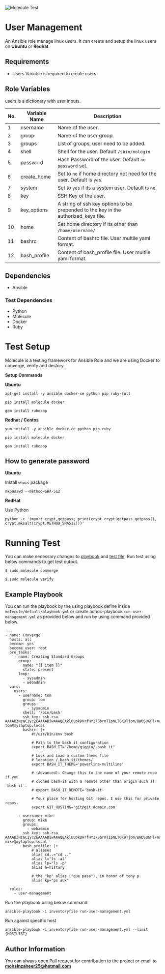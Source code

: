![Molecule Test](https://github.com/mohsinzaheer25/user-management/workflows/Molecule%20Test/badge.svg)

# User Management

An Ansible role manage linux users. It can create and setup the linux users on **Ubuntu** or **Redhat**.

## Requirements

* Users Variable is required to create users.

## Role Variables

users is a dictionary with user inputs.


No. | Variable Name | Description
---|---|---
1   | username      | Name of the user.
2   | group         | Name of the user group.
3   | groups        | List of groups, user need to be added.
4   | shell         | Shell for the user. Default `/sbin/nologin`.
5   | password      | Hash Password of the user. Default `no password` set.
6   | create_home   | Set to `no` if home directory not need for the user. Default is `yes`.
7   | system        | Set to `yes` if its a system user. Default is `no`.
8   | key           | SSH Key of the user.
9   | key_options   | A string of ssh key options to be prepended to the key in the authorized_keys file. 
10  | home          | Set home directory if its other than `/home/username/`.
11  | bashrc        | Content of bashrc file. User multile yaml format.
12  | bash_profile  | Content of bash_profile file. User multile yaml format.

## Dependencies

* Ansible

### Test Dependencies

* Python
* Molecule
* Docker
* Ruby

# Test Setup

Molecule is a testing framework for Ansible Role and we are using Docker to converge, verify and destory. 

**Setup Commands**

**Ubuntu**

```
apt-get install -y ansible docker-ce python pip ruby-full

pip install molecule docker

gem install rubocop
```

**Redhat / Centos**

```
yum install -y ansible docker-ce python pip ruby

pip install molecule docker

gem install rubocop

```

## How to generate password

**Ubuntu**

Install `whois` package

```
mkpasswd --method=SHA-512
```
**RedHat** 

Use Python

```
python -c 'import crypt,getpass; print(crypt.crypt(getpass.getpass(), crypt.mksalt(crypt.METHOD_SHA512)))'
```

# Running Test

You can make necessary changes to [playbook](molecule/default/playbook.yml) and [test file](molecule/default/tests/test_default.rb). Run test using below commands to get test output.

```
$ sudo molecule converge

$ sudo molecule verify
```

Example Playbook
----------------

You can run the playbook by the using playbook define inside `molecule/default/playbook.yml` or create adhoc-playbook `run-user-management.yml` as provided below and run by using command provided below.

```
---
- name: Converge
  hosts: all
  become: yes
  become_user: root
  pre_tasks:
    - name: Creating Standard Groups
      group:
        name: "{{ item }}"
        state: present
      loop:
        - sysadmin
        - webadmin
  vars:
    users:
      - username: tom
        group: tom
        groups:
          - sysadmin
        shell: '/bin/bash'
        ssh_key: ssh-rsa AAAAB3NzaC1yc2EAAAABIwAAAQEAklOUpkDHrfHY17SbrmTIpNLTGK9Tjom/BWDSUGPl+nafzlHDTYW7hdI4yZ5ew18JH4JW9jbhUFrviQzM7xlELEVf4h9lFX5QVkbPppSwg0cda3Pbv7kOdJ/MTyBlWXFCR+HAo3FXRitBqxiX1nKhXpHAZsMciLq8V6RjsNAQwdsdMFvSlVK/7XAt3FaoJoAsncM1Q9x5+3V0Ww68/eIFmb1zuUFljQJKprrX88XypNDvjYNby6vw/Pb0rwert/EnmZ+AW4OZPnTPI89ZPmVMLuayrD2cE86Z/il8b+gw3r3+1nKatmIkjn2so1d01QraTlMqVSsbxNrRFi9wrf+M7Q== tom@mylaptop.local
        bashrc: |+
            #!/usr/bin/env bash

            # Path to the bash it configuration
            export BASH_IT="/home/giggio/.bash_it"

            # Lock and Load a custom theme file
            # location /.bash_it/themes/
            export BASH_IT_THEME='powerline-multiline'

            # (Advanced): Change this to the name of your remote repo if you
            # cloned bash-it with a remote other than origin such as `bash-it`.
            # export BASH_IT_REMOTE='bash-it'

            # Your place for hosting Git repos. I use this for private repos.
            export GIT_HOSTING='git@git.domain.com'

      - username: mike
        group: mike
        groups:
          - webadmin
        ssh_key: ssh-rsa AAAAB3NzaC1yc2EAAAABIwAAAQEAklOUpkDHrfHY17SbrmTIpNLTGK9Tjom/BWDSUGPl+nafzlHDTYW7hdI4yZ5ew18JH4JW9jbhUFrviQzM7xlELEVf4h9lFX5QVkbPppSwg0cda3Pbv7kOdJ/MTyBlWXFCR+HAo3FXRitBqxiX1nKhXpHAZsMciLq8V6RjsNAQwdsdMFvSlVK/7XAt3FaoJoAsncM1Q9x5+3V0Ww68/eIFmb1zuUFljQJKprrX88XypNDvjYNby6vw/Pb0rwert/EnmZ+AW4OZPnTPI89ZPmVMLuayrD2cE86Z/il8b+gw3r3+1nKatmIkjn2so1d01QraTlMqVSsbxNrRFi9wrf+M7Q== mike@mylaptop.local
        bash_profile: |+
            # aliases
            alias cd..="cd .."
            alias l="ls -al"
            alias lp="ls -p"
            alias h=history

            # the "kp" alias ("que pasa"), in honor of tony p.
            alias kp="ps aux"

  roles:
    - user-management
```

Run the playbook using below command

```
ansible-playbook -i inventoryfile run-user-management.yml
```

Run against specific host

```
ansible-playbook -i inventoryfile run-user-management.yml --limit {HOSTLIST}
```

Author Information
------------------

You can always open Pull request for contribution to the project or email to **mohsinzaheer25@hotmail.com**
